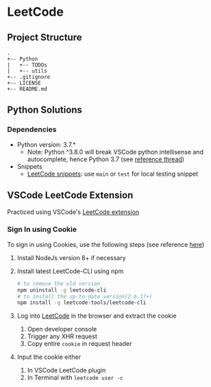 # LeetCode

## Project Structure

```text
.
+-- Python
|   +-- TODOs
|   +-- utils
+-- .gitignore
+-- LICENSE
+-- README.md
```

## Python Solutions

### Dependencies

- Python version: 3.7.*
  - Note: Python ^3.8.0 will break VSCode python intellisense and autocomplete, hence Python 3.7 (see [reference thread](https://github.com/microsoft/vscode-python/issues/9321#issuecomment-570038262))
- Snippets
  - [LeetCode snippets](.vscode/LeetCode.code-snippets): use `main` or `test` for local testing snippet

## VSCode LeetCode Extension

Practiced using VSCode's [LeetCode extension](https://marketplace.visualstudio.com/items?itemName=shengchen.vscode-leetcode)

### Sign In using Cookie

To sign in using Cookies, use the following steps (see reference [here](https://github.com/LeetCode-OpenSource/vscode-leetcode/issues/478#issuecomment-564757098))

1. Install NodeJs version 8+ if necessary
2. Install latest LeetCode-CLI using npm

   ```sh
   # to remove the old version
   npm uninstall -g leetcode-cli
   # to install the up-to-date version(2.6.17+)
   npm install -g leetcode-tools/leetcode-cli
   ```

3. Log into [LeetCode](https://leetcode.com) in the browser and extract the cookie

   1. Open developer console
   2. Trigger any XHR request
   3. Copy entire `cookie` in request header

4. Input the cookie either
   1. In VSCode LeetCode plugin
   2. In Terminal with `leetcode user -c`
